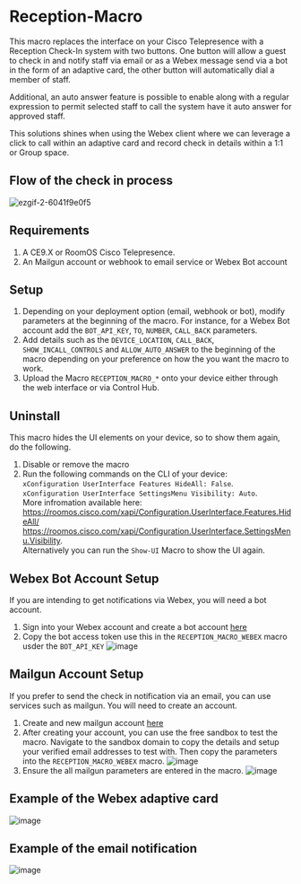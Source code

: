# Reception-Macro

This macro replaces the interface on your Cisco Telepresence with a Reception Check-In system with two buttons. One button will allow a guest to check in and notify staff via email or as a Webex message send via a bot in the form of an adaptive card, the other button will automatically dial a member of staff.

Additional, an auto answer feature is possible to enable along with a regular expression to permit selected staff to call the system have it auto answer for approved staff.

This solutions shines when using the Webex client where we can leverage a click to call within an adaptive card and record check in details within a 1:1 or Group space.

## Flow of the check in process
![ezgif-2-6041f9e0f5](https://user-images.githubusercontent.com/21026209/148802958-06ecd19b-f57e-4ee5-8845-a28078257d17.gif)

## Requirements
1. A CE9.X or RoomOS Cisco Telepresence.
2. An Mailgun account or webhook to email service or Webex Bot account

## Setup
1. Depending on your deployment option (email, webhook or bot), modify parameters at the beginning of the macro.
For instance, for a Webex Bot account add the  ``BOT_API_KEY``, ``TO``, ``NUMBER``,  ``CALL_BACK`` parameters.
2. Add details such as the ``DEVICE_LOCATION``, ``CALL_BACK``, ``SHOW_INCALL_CONTROLS`` and ``ALLOW_AUTO_ANSWER`` to the beginning of the macro depending on your preference on how the you want the macro to work.
3. Upload the Macro ``RECEPTION_MACRO_*`` onto your device either through the web interface or via Control Hub.

## Uninstall
This macro hides the UI elements on your device, so to show them again, do the following.
1. Disable or remove the macro
2. Run the following commands on the CLI of your device:  
``xConfiguration UserInterface Features HideAll: False``.  
``xConfiguration UserInterface SettingsMenu Visibility: Auto``.  
More infromation available here:  
https://roomos.cisco.com/xapi/Configuration.UserInterface.Features.HideAll/
https://roomos.cisco.com/xapi/Configuration.UserInterface.SettingsMenu.Visibility.  
Alternatively you can run the ``Show-UI`` Macro to show the UI again.

## Webex Bot Account Setup
If you are intending to get notifications via Webex, you will need a bot account.
1. Sign into your Webex account and create a bot account [here](https://developer.webex.com/my-apps/new/bot)
2. Copy the bot access token use this in the ``RECEPTION_MACRO_WEBEX`` macro usder the ``BOT_API_KEY``
![image](https://user-images.githubusercontent.com/21026209/149517203-727afde3-9691-403b-9da3-db0c0464e887.png)


## Mailgun Account Setup
If you prefer to send the check in notification via an email, you can use services such as mailgun. You will need to create an account.
1. Create and new mailgun account [here](https://signup.mailgun.com/new/signup)
2. After creating your account, you can use the free sandbox to test the macro. Navigate to the sandbox domain to copy the details and setup your verified email addresses to test with. Then copy the parameters into the ``RECEPTION_MACRO_WEBEX`` macro.
![image](https://user-images.githubusercontent.com/21026209/149517957-25b218bb-6c5a-44c1-98fb-22b200a52e8a.png)
3. Ensure the all mailgun parameters are entered in the macro.
![image](https://user-images.githubusercontent.com/21026209/149520441-696c77a4-838f-418d-a23e-67c84f4a3446.png)



## Example of the Webex adaptive card
![image](https://user-images.githubusercontent.com/21026209/151003810-9dc5793c-e6c2-43b4-b0e1-2a781abe9aa6.png)


## Example of the email notification
![image](https://user-images.githubusercontent.com/21026209/150029820-86e7af60-0956-4d5c-b8ed-0e933966d3e1.png)
